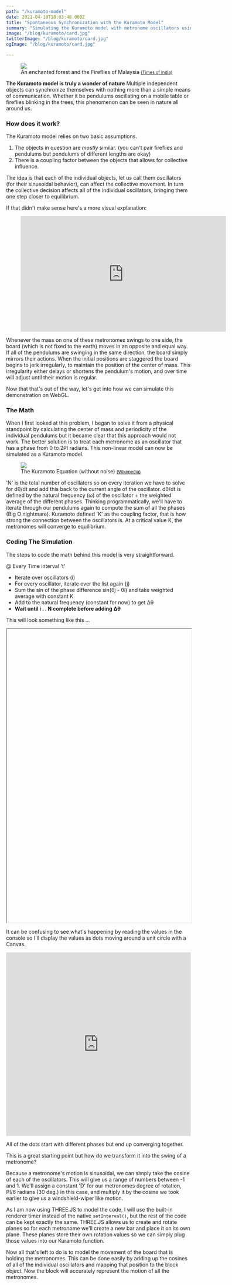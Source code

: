 ```yaml
---
path: "/kuramoto-model"
date: 2021-04-10T18:03:48.000Z
title: "Spontaneous Synchronization with the Kuramoto Model"
summary: "Simulating the Kuramoto model with metronome oscillators using THREE.js"
image: "/blog/kuramoto/card.jpg"
twitterImage: "/blog/kuramoto/card.jpg"
ogImage: "/blog/kuramoto/card.jpg"

---
```



<figure class="centered big-image">
    <img src = "/blog/kuramoto/fireflies.webp">
    <figcaption> An enchanted forest and the Fireflies of Malaysia <small><a href="https://timesofindia.indiatimes.com/blogs/incessant-musings/an-enchanted-forest-and-the-fireflies-of-malaysia/">(Times of India)</a></small></figcaption>
</figure>

<b>The Kuramoto model is truly a wonder of nature</b> Multiple independent objects can synchronize themselves with nothing more than a simple means of communication. Whether it be pendulums oscillating on a mobile table or fireflies blinking in the trees, this phenomenon can be seen in nature all around us.


### How does it work?
The Kuramoto model relies on two basic assumptions.
1. The objects in question are *mostly* similar. (you can't pair fireflies and pendulums but pendulums of different lengths are okay)
2. There is a coupling factor between the objects that allows for collective influence.

The idea is that each of the individual objects, let us call them oscillators (for their sinusoidal behavior), can affect the collective movement. In turn the collective decision affects all of the individual oscillators, bringing them one step closer to equilibrium. 

If that didn't make sense here's a more visual explanation:
<figure class="centered">
    <iframe width="560" height="315" src="https://www.youtube.com/embed/T58lGKREubo" title="YouTube video player" frameborder="0" allow="accelerometer; autoplay; clipboard-write; encrypted-media; gyroscope; picture-in-picture" allowfullscreen></iframe>
</figure>

Whenever the mass on one of these metronomes swings to one side, the board (which is not fixed to the earth) moves in an opposite and equal way. If all of the pendulums are swinging in the same direction, the board simply mirrors their actions. When the initial positions are staggered the board begins to jerk irregularly, to maintain the position of the center of mass. This irregularity either delays or shortens the pendulum's motion, and over time will adjust until their motion is regular.

Now that that's out of the way, let's get into how we can simulate this demonstration on WebGL.

### The Math
When I first looked at this problem, I began to solve it from a physical standpoint by calculating the center of mass and periodicity of the individual pendulums but it became clear that this approach would not work. The better solution is to treat each metronome as an oscillator that has a phase from 0 to 2PI radians. This non-linear model can now be simulated as a Kuramoto model. 

<figure class="centered">
    <img src = "https://wikimedia.org/api/rest_v1/media/math/render/svg/ea0b4e5c311c1029620dfdae47ca914bf7d68c73">
    <figcaption> The Kuramoto Equation (without noise) <small><a href="https://en.wikipedia.org/wiki/Kuramoto_model">(Wikepedia)</a></small></figcaption>
</figure>

'N' is the total number of oscillators so on every iteration we have to solve for dθ/dt and add this back to the current angle of the oscillator. dθ/dt is defined by the natural frequency (ω) of the oscillator + the weighted average of the different phases. Thinking programmatically, we'll have to iterate through our pendulums again to compute the sum of all the phases (Big O nightmare). Kuramoto defined 'K' as the coupling factor, that is how strong the connection between the oscillators is. At a critical value K, the metronomes will converge to equilibrium.


### Coding The Simulation

The steps to code the math behind this model is very straightforward.

@ Every Time interval 't'
- Iterate over oscillators (i)
- For every oscillator, iterate over the list again (j)
- Sum the sin of the phase difference sin(θj - θi) and take weighted average with constant K
- Add to the natural frequency (constant for now) to get Δθ
- **Wait until i . . N complete before adding Δθ**

This will look something like this ...

<iframe 
    width="100%"
    height="800px"
    scrolling="no" seamless="seamless"
    src="data:text/html;charset=utf-8,
    <head><base target='_blank' /></head>
    <body><script src='https://gist.github.com/nathanielCherian/dcbbb8245f3f9cc35d2586e54a1fb467.js'></script>
    </body>">
</iframe>


It can be confusing to see what's happening by reading the values in the console so I'll display the values as dots moving around a unit circle with a Canvas.

<iframe height="500" style="width: 100%;" scrolling="no" title="Kuramoto p1" src="https://codepen.io/nathanielcherian/embed/preview/GRrxaZW?height=265&theme-id=dark&default-tab=js,result" frameborder="no" loading="lazy" allowtransparency="true" allowfullscreen="true">
  See the Pen <a href='https://codepen.io/nathanielcherian/pen/GRrxaZW'>Kuramoto p1</a> by Nathaniel Cherian
  (<a href='https://codepen.io/nathanielcherian'>@nathanielcherian</a>) on <a href='https://codepen.io'>CodePen</a>.
</iframe>

All of the dots start with different phases but end up converging together.

This is a great starting point but how do we transform it into the swing of a metronome?

Because a metronome's motion is sinusoidal, we can simply take the cosine of each of the oscillators. This will give us a range of numbers between -1 and 1. We'll assign a constant 'D' for our metronomes degree of rotation, PI/6 radians (30 deg.) in this case, and multiply it by the cosine we took earlier to give us a windshield-wiper like motion.

As I am now using THREE.JS to model the code, I will use the built-in renderer timer instead of the native ```setInterval()```, but the rest of the code can be kept exactly the same. THREE.JS allows us to create and rotate planes so for each metronome we'll create a new bar and place it on its own plane. These planes store their own rotation values so we can simply plug those values into our Kuramoto function.

Now all that's left to do is to model the movement of the board that is holding the metronomes. This can be done easily by adding up the cosines of all of the individual oscillators and mapping that position to the block object. Now the block will accurately represent the motion of all the metronomes.
